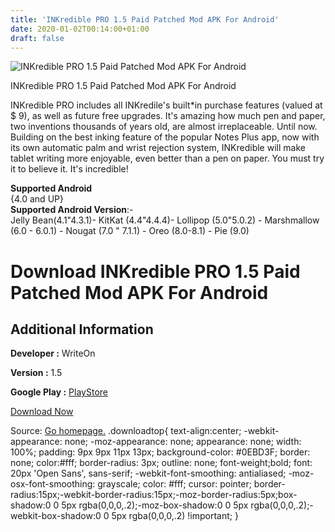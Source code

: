 ```yaml
---
title: 'INKredible PRO 1.5 Paid Patched Mod APK For Android'
date: 2020-01-02T00:14:00+01:00
draft: false
---
```


![INKredible PRO 1.5 Paid Patched Mod APK For Android](https://i0.wp.com/apkhome.net/wp-content/uploads/2019/11/INKredible-PRO-1.5-Paid-Patched-Mod.png "INKredible PRO 1.5 Paid Patched Mod APK For Android")

  

INKredible PRO 1.5 Paid Patched Mod APK For Android

INKredible PRO includes all INKredile's built\*in purchase features (valued at $ 9), as well as future free upgrades. It's amazing how much pen and paper, two inventions thousands of years old, are almost irreplaceable. Until now. Building on the best inking feature of the popular Notes Plus app, now with its own automatic palm and wrist rejection system, INKredible will make tablet writing more enjoyable, even better than a pen on paper. You must try it to believe it. It's incredible!

**Supported Android**  
{4.0 and UP}  
**Supported Android Version**:-  
Jelly Bean(4.1"4.3.1)- KitKat (4.4"4.4.4)- Lollipop (5.0"5.0.2) - Marshmallow (6.0 - 6.0.1) - Nougat (7.0 " 7.1.1) - Oreo (8.0-8.1) - Pie (9.0)

Download INKredible PRO 1.5 Paid Patched Mod APK For Android
============================================================

Additional Information
----------------------

**Developer :** WriteOn

**Version :** 1.5

**Google Play :** [PlayStore](https://play.google.com/store/apps/details?id=com.viettran.INKrediblePro)

  

[Download Now](https://store4app.co/post/inkredible-pro-1-5-paid-patched-mod-apk-for-android_1573717534)

  
Source: [Go homepage.](https://store4app.co/post/inkredible-pro-1-5-paid-patched-mod-apk-for-android_1573717534) .downloadtop{ text-align:center; -webkit-appearance: none; -moz-appearance: none; appearance: none; width: 100%; padding: 9px 9px 11px 13px; background-color: #0EBD3F; border: none; color:#fff; border-radius: 3px; outline: none; font-weight;bold; font: 20px 'Open Sans', sans-serif; -webkit-font-smoothing: antialiased; -moz-osx-font-smoothing: grayscale; color: #fff; cursor: pointer; border-radius:15px;-webkit-border-radius:15px;-moz-border-radius:5px;box-shadow:0 0 5px rgba(0,0,0,.2);-moz-box-shadow:0 0 5px rgba(0,0,0,.2);-webkit-box-shadow:0 0 5px rgba(0,0,0,.2) !important; }